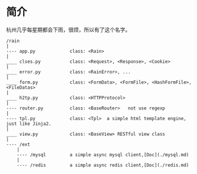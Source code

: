 # 简介

杭州几乎每星期都会下雨，很烦，所以有了这个名字。

>
    /rain
    |
    ---- app.py             class: <Rain>
    |
    ____ clses.py           class: <Request>, <Response>, <Cookie>
    |
    ____ error.py           class: <RainError>, ...
    |
    ____ form.py            class: <FormData>, <FormFile>, <HashFormFile>, <FileDatas>
    |
    ____ h2tp.py            class: <HTTPProtocol>
    |
    ---- router.py          class: <BaseRouter>   not use regexp
    |
    ---- tpl.py             class: <Tpl>  a simple html template engine, just like Jinja2.
    |
    ____ view.py            class: <BaseView> RESTful view class
    |
    ---- /ext
        |
        ---- /mysql         a simple async mysql client,[Doc](./mysql.md)
        |
        ---- /redis         a simple async redis client,[Doc](./redis.md)
    
